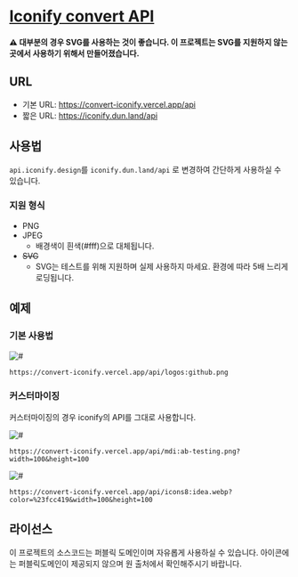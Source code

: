 # [Iconify convert API][LINK_API]
<b align="center">
    ⚠️ 대부분의 경우 SVG를 사용하는 것이 좋습니다.
    이 프로젝트는 SVG를 지원하지 않는 곳에서 사용하기 위해서 만들어졌습니다.
</b>

## URL
 - 기본 URL: https://convert-iconify.vercel.app/api
 - 짧은 URL: https://iconify.dun.land/api

## 사용법
`api.iconify.design`를 `iconify.dun.land/api` 로 변경하여 간단하게 사용하실 수 있습니다.

### 지원 형식
 - PNG
 - JPEG
   * 배경색이 흰색(#fff)으로 대체됩니다.
 - ~~SVG~~
    * SVG는 테스트를 위해 지원하며 실제 사용하지 마세요. 환경에 따라 5배 느리게 로딩됩니다.

## 예제

### 기본 사용법
![#](https://convert-iconify.vercel.app/api/logos:github.png)
```
https://convert-iconify.vercel.app/api/logos:github.png
```

### 커스터마이징
커스터마이징의 경우 iconify의 API를 그대로 사용합니다.

![#](https://convert-iconify.vercel.app/api/icons8:idea.png?width=100&height=100)
```
https://convert-iconify.vercel.app/api/mdi:ab-testing.png?width=100&height=100
```

![#](https://convert-iconify.vercel.app/api/icons8:idea.png?color=%23fcc419&width=100&height=100)
```
https://convert-iconify.vercel.app/api/icons8:idea.webp?color=%23fcc419&width=100&height=100
```

## 라이선스
이 프로젝트의 소스코드는 퍼블릭 도메인이며 자유롭게 사용하실 수 있습니다.
아이콘에는 퍼블릭도메인이 제공되지 않으며 원 출처에서 확인해주시기 바랍니다.

<!-- variables -->
[LINK_API]: https://iconify.dun.land/api
